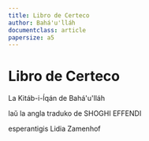 ```yaml
---
title: Libro de Certeco
author: Bahá'u'lláh
documentclass: article
papersize: a5
---
```

# Libro de Certeco

La Kitáb-i-Íqán de Bahá'u'lláh

laŭ la angla traduko de SHOGHI EFFENDI

esperantigis Lidia Zamenhof
